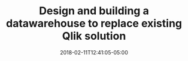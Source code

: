 ---
  title: "Design and building a datawarehouse to replace existing Qlik solution "
  date: "2018-02-11T12:41:05-05:00"
  description: "..."
  tags: ["Analysis Services","SQL Managed Instance", "Mark Logic", "SSIS", "Migration", "Data Lake", "Data Factory", "Terrafrom", "Great Expectations"]
  featured: true
  duration: "**3**"
  client: "**Nationale Nederlanden**"
  role: "**Data Engineer**"
  weight: 1000
---